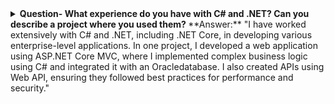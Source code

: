 <details>
<summary><b>Question- What experience do you have with C# and .NET? Can you describe a project where you used them?
</b>
**Answer:** "I have worked extensively with C# and .NET, including .NET Core, in developing various enterprise-level applications. In one project, I developed a web application using ASP.NET Core MVC, where I implemented complex business logic using C# and integrated it with an Oracledatabase. I also created APIs using Web API, ensuring they followed best practices for performance and security."
</details>
